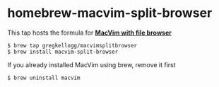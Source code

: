 # homebrew-macvim-split-browser

This tap hosts the formula for [**MacVim with file browser**](https://github.com/alloy/macvim/)

```
$ brew tap gregkellogg/macvimsplitbrowser
$ brew install macvim-split-browser
```

If you already installed MacVim using brew, remove it first

```
$ brew uninstall macvim
```
